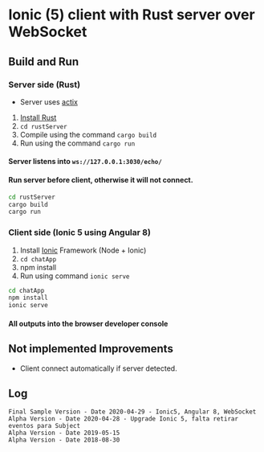 # Ionic (5) client with Rust server over WebSocket

## Build and Run



### Server side (Rust)

* Server uses [actix](https://github.com/actix/actix)

1. [Install Rust](https://www.rust-lang.org/tools/install)
2. `cd rustServer`
3. Compile using the command `cargo build`
4. Run using the command `cargo run`

#### Server listens into `ws://127.0.0.1:3030/echo/`

#### Run server before client, otherwise it will not connect.

```cmd
cd rustServer
cargo build
cargo run
```

### Client side (Ionic 5 using Angular 8)

1. Install [Ionic](https://ionicframework.com/docs/intro/cli) Framework (Node + Ionic)
2. `cd chatApp`
3. npm install
4. Run using command `ionic serve`



```cmd
cd chatApp
npm install
ionic serve
```

#### All outputs into the browser developer console

## Not implemented Improvements

* Client connect automatically if server detected.


## Log

~~~
Final Sample Version - Date 2020-04-29 - Ionic5, Angular 8, WebSocket
Alpha Version - Date 2020-04-28 - Upgrade Ionic 5, falta retirar eventos para Subject
Alpha Version - Date 2019-05-15
Alpha Version - Date 2018-08-30
~~~
